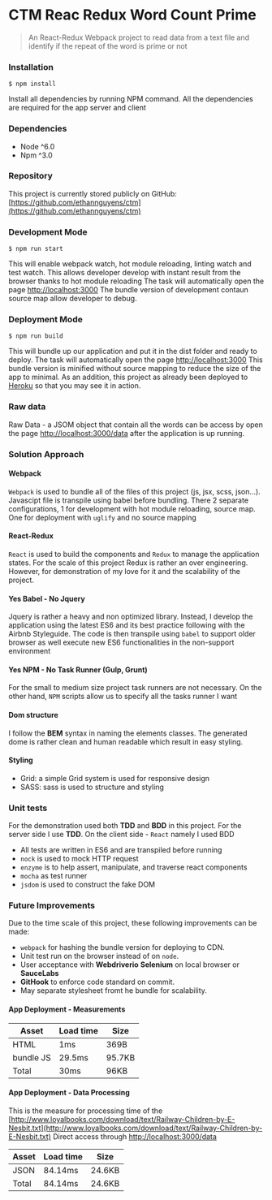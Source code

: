# CTM Reac Redux Word Count Prime

> An React-Redux Webpack project to read data from a text file and identify if the repeat of the word is prime or not

### Installation

```
$ npm install
```

Install all dependencies by running NPM command. All the dependencies are required for the app server and client 

### Dependencies
* Node ^6.0
* Npm ^3.0

### Repository
This project is currently stored publicly on GitHub: [https://github.com/ethannguyens/ctm](https://github.com/ethannguyens/ctm)

### Development Mode
```
$ npm run start
```
This will enable webpack watch, hot module reloading, linting watch and test watch. This allows developer develop with instant result from the browser thanks to hot module reloading
The task will automatically open the page  [http://localhost:3000](http://localhost:3000)
The bundle version of development contaun source map allow developer to debug.

### Deployment Mode
```
$ npm run build
```
This will bundle up our application and put it in the dist folder and ready to deploy.
The task will automatically open the page  [http://localhost:3000](http://localhost:3000)
This bundle version is minified without source mapping to reduce the size of the app to minimal.
As an addition, this project as already been deployed to [Heroku](https://gary-stevens-ctm-test.herokuapp.com) so that you may see it in action.

### Raw data
Raw Data - a JSOM object that contain all the words can be access by open the page [http://localhost:3000/data](http://localhost:3000/data) after the application is up running.

### Solution Approach
#### Webpack
`Webpack` is used to bundle all of the files of this project (js, jsx, scss, json...). Javascipt file is transpile using babel before bundling.
There 2 separate configurations, 1 for development with hot module reloading, source map. One for deployment with `uglify` and no source mapping

#### React-Redux
`React` is used to build the components and `Redux` to manage the application states.
For the scale of this project Redux is rather an over engineering. However, for demonstration of my love for it and the scalability of the project.

#### Yes Babel - No Jquery
Jquery is rather a heavy and non optimized library. 
Instead, I develop the application using the latest ES6 and its best practice following with the Airbnb Styleguide. 
The code is then transpile using `babel` to support older browser as well execute new ES6 functionalities in the non-support environment

#### Yes NPM - No Task Runner (Gulp, Grunt)
For the small to medium size project task runners are not necessary.
On the other hand, `NPM` scripts allow us to specify all the tasks runner I want

#### Dom structure
I follow the **BEM** syntax in naming the elements classes. The generated dome is rather clean and human readable which result in easy styling.

#### Styling
 * Grid: a simple Grid system is used for responsive design
 * SASS: sass is used to structure and styling

### Unit tests
For the demonstration used both **TDD** and **BDD** in this project. For the server side I use **TDD**. On the client side - `React` namely I used BDD
  *  All tests are written in ES6 and are transpiled before running
  * `nock` is used to mock HTTP request
  * `enzyme` is to help assert, manipulate, and traverse react components
  * `mocha` as test runner
  * `jsdom` is used to construct the fake DOM

### Future Improvements
Due to the time scale of this project, these following improvements can be made:
  * `webpack` for hashing the bundle version for deploying to CDN.
  * Unit test run on the browser instead of on `node`.
  * User acceptance with **Webdriverio** **Selenium** on local browser or **SauceLabs**
  * **GitHook** to enforce code standard on commit.
  * May separate stylesheet fromt he bundle for scalability.

#### App Deployment - Measurements
| Asset        | Load time | Size  |
| ------------ |:----------|-------|
| HTML         | 1ms   	|369B  |
| bundle JS       | 29.5ms      |95.7KB  |
| Total        | 30ms     | 96KB |

#### App Deployment - Data Processing
This is the measure for processing time of the [http://www.loyalbooks.com/download/text/Railway-Children-by-E-Nesbit.txt](http://www.loyalbooks.com/download/text/Railway-Children-by-E-Nesbit.txt)
Direct access through [http://localhost:3000/data](http://localhost:3000/data)

| Asset        | Load time | Size  |
| ------------ |:----------|-------|
| JSON       | 84.14ms      |24.6KB  |
| Total        | 84.14ms     | 24.6KB |



